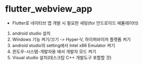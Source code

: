 # flutter_webview_app

* Flutter로 네이티브 앱 개발 시 필요한 세팅(for 안드로이드 에뮬레이터)

1. android studio 설치
2. Windows 기능 켜기/끄기 -> Hyper-V, 하이퍼바이저 플랫폼 켜기
3. android studio의 setting에서 Intel x86 Emulator 켜기
4. 윈도우-시스템-개발자용 에서 개발자 모드 켜기
5. Visual studio 설치(데스크탑 C++ 개발도구 포함할 것)